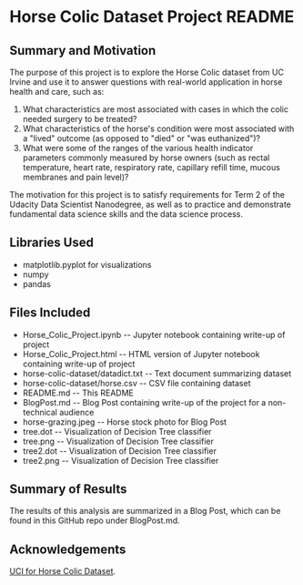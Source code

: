 # Horse Colic Dataset Project README

## Summary and Motivation

The purpose of this project is to explore the Horse Colic dataset from UC Irvine and use it to answer questions with real-world application in horse health and care, such as:

1. What characteristics are most associated with cases in which the colic needed surgery to be treated? 
2. What characteristics of the horse's condition were most associated with a "lived" outcome (as opposed to "died" or "was euthanized")?
3. What were some of the ranges of the various health indicator parameters commonly measured by horse owners (such as rectal temperature, heart rate, respiratory rate, capillary refill time, mucous membranes and pain level)?

The motivation for this project is to satisfy requirements for Term 2 of the Udacity Data Scientist Nanodegree, as well as to practice and demonstrate fundamental data science skills and the data science process.

## Libraries Used

- matplotlib.pyplot for visualizations
- numpy
- pandas

## Files Included

- Horse_Colic_Project.ipynb -- Jupyter notebook containing write-up of project
- Horse_Colic_Project.html -- HTML version of Jupyter notebook containing write-up of project
- horse-colic-dataset/datadict.txt -- Text document summarizing dataset
- horse-colic-dataset/horse.csv -- CSV file containing dataset
- README.md -- This README
- BlogPost.md -- Blog Post containing write-up of the project for a non-technical audience
- horse-grazing.jpeg -- Horse stock photo for Blog Post 
- tree.dot -- Visualization of Decision Tree classifier
- tree.png -- Visualization of Decision Tree classifier 
- tree2.dot -- Visualization of Decision Tree classifier
- tree2.png -- Visualization of Decision Tree classifier

## Summary of Results

The results of this analysis are summarized in a Blog Post, which can be found in this GitHub repo under BlogPost.md. 

## Acknowledgements

[UCI for Horse Colic Dataset](https://archive.ics.uci.edu/ml/datasets/Horse+Colic).
